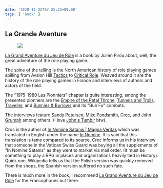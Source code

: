```yaml
---
date: '2020-11-22T07:25:33+09:00'
tags: [ 'book' ]
---
```


## La Grande Aventure

<figure class="left" style="">
<img src="images/20201122_lgadjdr.jpg" style="border: 1px solid lightgrey;" loading="lazy" />
<!--
<figcaption>The cast entry for the Lost Boys</figcaption>
-->
</figure>

[La Grand Aventure du Jeu de Rôle](https://amzn.to/3kQtIVt) is a book by Julien Pirou about, well, the great adventure of the role playing game.

The spine of the telling is the North American history of role playing games spilling from Avalon Hill [Tactics](https://en.wikipedia.org/wiki/Tactics_(game)) to [Critical Role](https://en.wikipedia.org/wiki/Critical_Role). Weaved around it are the history of the role playing games in France and interviews of authors and actors of the field.

The "1975-1980 Les Pionniers" chapter is quite interesting, among the presented pionners are the [Empire of the Petal Throne](https://en.wikipedia.org/wiki/Empire_of_the_Petal_Throne), [Tunnels and Trolls](https://en.wikipedia.org/wiki/Tunnels_%26_Trolls), [Traveller](https://en.wikipedia.org/wiki/Traveller_(role-playing_game)), and [Bunnies & Burrows](https://en.wikipedia.org/wiki/Bunnies_%26_Burrows) and its "Bun Fu" combats.

The interviews feature [Sandy Petersen](https://en.wikipedia.org/wiki/Sandy_Petersen), [Mike Pondsmith](https://en.wikipedia.org/wiki/Mike_Pondsmith), [Croc](https://en.wikipedia.org/wiki/Croc_(game_designer)), and [John Grumph](http://legrumph.org/Terrier/) among others. (I love [John's Tumblr](https://legrumph.tumblr.com/) btw).

Croc is the author of [In Nomine Satanis | Magna Veritas](https://en.wikipedia.org/wiki/In_Nomine_Satanis/Magna_Veritas) which was translated in English under the name [In Nomine](https://en.wikipedia.org/wiki/In_Nomine_(role-playing_game)). It is said that this translation is tame compared to its source. Croc informs us in his interview that someone in the Vatican Swiss Guard was buying all the supplements of "In Nomine Satanis" as they went to market via mail order. (It must be something to play a RPG in places and organizations heavily tied in History). Quick one, Wikipedia tells us that the Polish version was quickly removed from the shops, the Spanish version suffered no such fate.

There is much more in the book, I recommend [La Grand Aventure du Jeu de Rôle](https://amzn.to/3kQtIVt) for the Francophones out there.

